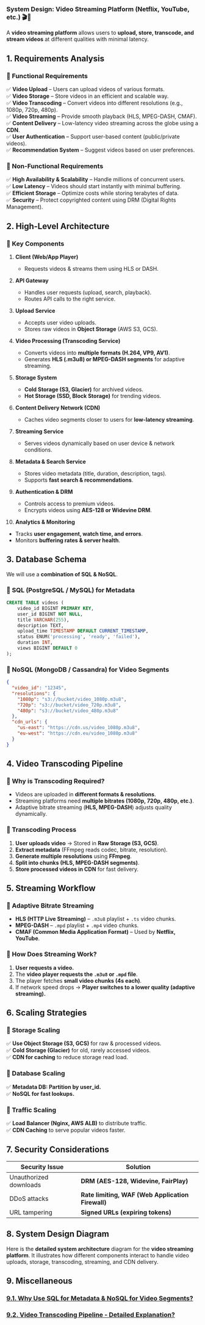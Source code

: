 ### **System Design: Video Streaming Platform (Netflix, YouTube, etc.)** 🎬🚀

A **video streaming platform** allows users to **upload, store, transcode, and stream videos** at different qualities with minimal latency.


## **1. Requirements Analysis**

### **🔹 Functional Requirements**
✅ **Video Upload** – Users can upload videos of various formats.  
✅ **Video Storage** – Store videos in an efficient and scalable way.  
✅ **Video Transcoding** – Convert videos into different resolutions (e.g., 1080p, 720p, 480p).  
✅ **Video Streaming** – Provide smooth playback (HLS, MPEG-DASH, CMAF).  
✅ **Content Delivery** – Low-latency video streaming across the globe using a **CDN**.  
✅ **User Authentication** – Support user-based content (public/private videos).  
✅ **Recommendation System** – Suggest videos based on user preferences.  

### **🔹 Non-Functional Requirements**
✅ **High Availability & Scalability** – Handle millions of concurrent users.  
✅ **Low Latency** – Videos should start instantly with minimal buffering.  
✅ **Efficient Storage** – Optimize costs while storing terabytes of data.  
✅ **Security** – Protect copyrighted content using DRM (Digital Rights Management).  


## **2. High-Level Architecture**

### **🔹 Key Components**
1. **Client (Web/App Player)**
   - Requests videos & streams them using HLS or DASH.

2. **API Gateway**
   - Handles user requests (upload, search, playback).
   - Routes API calls to the right service.

3. **Upload Service**
   - Accepts user video uploads.
   - Stores raw videos in **Object Storage** (AWS S3, GCS).

4. **Video Processing (Transcoding Service)**
   - Converts videos into **multiple formats (H.264, VP9, AV1)**.
   - Generates **HLS (.m3u8) or MPEG-DASH segments** for adaptive streaming.

5. **Storage System**
   - **Cold Storage (S3, Glacier)** for archived videos.
   - **Hot Storage (SSD, Block Storage)** for trending videos.

6. **Content Delivery Network (CDN)**
   - Caches video segments closer to users for **low-latency streaming**.

7. **Streaming Service**
   - Serves videos dynamically based on user device & network conditions.

8. **Metadata & Search Service**
   - Stores video metadata (title, duration, description, tags).
   - Supports **fast search & recommendations**.

9. **Authentication & DRM**
   - Controls access to premium videos.
   - Encrypts videos using **AES-128 or Widevine DRM**.

10. **Analytics & Monitoring**
   - Tracks **user engagement, watch time, and errors**.
   - Monitors **buffering rates & server health**.


## **3. Database Schema**

We will use a **combination of SQL & NoSQL**.

### **🔹 SQL (PostgreSQL / MySQL) for Metadata**
```sql
CREATE TABLE videos (
    video_id BIGINT PRIMARY KEY,
    user_id BIGINT NOT NULL,
    title VARCHAR(255),
    description TEXT,
    upload_time TIMESTAMP DEFAULT CURRENT_TIMESTAMP,
    status ENUM('processing', 'ready', 'failed'),
    duration INT,
    views BIGINT DEFAULT 0
);
```

### **🔹 NoSQL (MongoDB / Cassandra) for Video Segments**
```json
{
  "video_id": "12345",
  "resolutions": {
    "1080p": "s3://bucket/video_1080p.m3u8",
    "720p": "s3://bucket/video_720p.m3u8",
    "480p": "s3://bucket/video_480p.m3u8"
  },
  "cdn_urls": {
    "us-east": "https://cdn.us/video_1080p.m3u8",
    "eu-west": "https://cdn.eu/video_1080p.m3u8"
  }
}
```


## **4. Video Transcoding Pipeline**

### **🔹 Why is Transcoding Required?**
- Videos are uploaded in **different formats & resolutions**.
- Streaming platforms need **multiple bitrates (1080p, 720p, 480p, etc.)**.
- Adaptive bitrate streaming (**HLS, MPEG-DASH**) adjusts quality dynamically.

### **🔹 Transcoding Process**
1. **User uploads video** → Stored in **Raw Storage (S3, GCS)**.
2. **Extract metadata** (FFmpeg reads codec, bitrate, resolution).
3. **Generate multiple resolutions** using **FFmpeg**.
4. **Split into chunks (HLS, MPEG-DASH segments)**.
5. **Store processed videos in CDN** for fast delivery.


## **5. Streaming Workflow**

### **🔹 Adaptive Bitrate Streaming**
- **HLS (HTTP Live Streaming)** – `.m3u8` playlist + `.ts` video chunks.
- **MPEG-DASH** – `.mpd` playlist + `.mp4` video chunks.
- **CMAF (Common Media Application Format)** – Used by **Netflix, YouTube**.

### **🔹 How Does Streaming Work?**
1. **User requests a video.**
2. The **video player requests the `.m3u8` or `.mpd` file**.
3. The player fetches **small video chunks (4s each)**.
4. If network speed drops → **Player switches to a lower quality (adaptive streaming).**


## **6. Scaling Strategies**

### **🔹 Storage Scaling**
✅ **Use Object Storage (S3, GCS)** for raw & processed videos.  
✅ **Cold Storage (Glacier)** for old, rarely accessed videos.  
✅ **CDN for caching** to reduce storage read load.  

### **🔹 Database Scaling**
✅ **Metadata DB: Partition by user_id.**  
✅ **NoSQL for fast lookups.**  

### **🔹 Traffic Scaling**
✅ **Load Balancer (Nginx, AWS ALB)** to distribute traffic.  
✅ **CDN Caching** to serve popular videos faster.  


## **7. Security Considerations**
| **Security Issue** | **Solution** |
|------------------|-------------|
| Unauthorized downloads | **DRM (AES-128, Widevine, FairPlay)** |
| DDoS attacks | **Rate limiting, WAF (Web Application Firewall)** |
| URL tampering | **Signed URLs (expiring tokens)** |


## **8. System Design Diagram**

Here is the **detailed system architecture** diagram for the **video streaming platform**. It illustrates how different components interact to handle video uploads, storage, transcoding, streaming, and CDN delivery. 

## **9. Miscellaneous**

### **[9.1. Why Use SQL for Metadata & NoSQL for Video Segments?](video-streaming-platform/sql-vs-nosql.md)**  

### **[9.2. Video Transcoding Pipeline - Detailed Explanation?](video-streaming-platform/video-transcoding-pipeline.md)**  


